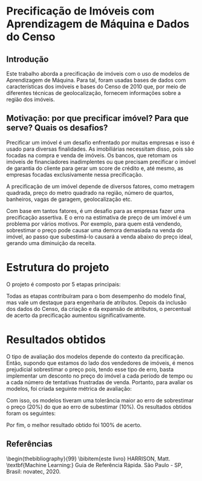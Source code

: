 # Precificação de Imóveis com Aprendizagem de Máquina e Dados do Censo

## Introdução

Este trabalho aborda a precificação de imóveis com o uso de modelos de Aprendizagem de Máquina. Para tal, foram usadas bases de dados com características dos imóveis e bases do Censo de 2010 que, por meio de diferentes técnicas de geolocalização, fornecem informações sobre a região dos imóveis.

## Motivação: por que precificar imóvel? Para que serve? Quais os desafios?

Precificar um imóvel é um desafio enfrentado por muitas empresas e isso é usado para diversas finalidades. As imobiliárias necessitam disso, pois são focadas na compra e venda de imóveis. Os bancos, que retomam os imóveis de financiadores inadimplentes ou que precisam precificar o imóvel de garantia do cliente para gerar um score de crédito e, até mesmo, as empresas focadas exclusivamente nessa precificação.

A precificação de um imóvel depende de diversos fatores, como metragem quadrada, preço do metro quadrado na região, número de quartos, banheiros, vagas de garagem, geolocalização etc.

Com base em tantos fatores, é um desafio para as empresas fazer uma precificação assertiva. E o erro na estimativa de preço de um imóvel é um problema por vários motivos. Por exemplo, para quem está vendendo, sobrestimar o preço pode causar uma demora demasiada na venda do imóvel, ao passo que subestimá-lo causará a venda abaixo do preço ideal, gerando uma diminuição da receita.

# Estrutura do projeto

O projeto é composto por 5 etapas principais:


Todas as etapas contribuíram para o bom desempenho do modelo final, mas vale um destaque para engenharia de atributos. Depois da inclusão dos dados do Censo, da criação e da expansão de atributos, o percentual de acerto da precificação aumentou significativamente.

# Resultados obtidos

O tipo de avaliação dos modelos depende do contexto da precificação. Então, supondo que estamos do lado dos vendedores de imóveis, é menos prejudicial sobrestimar o preço pois, tendo esse tipo de erro, basta implementar um desconto no preço do imóvel a cada período de tempo ou a cada número de tentativas frustradas de venda. Portanto, para avaliar os modelos, foi criada seguinte métrica de avaliação:

Com isso, os modelos tiveram uma tolerância maior ao erro de sobrestimar o preço ($20\%$) do que ao erro de subestimar ($10\%$). Os resultados obtidos foram os seguintes:

Por fim, o melhor resultado obtido foi $100\%$ de acerto.

## Referências

\begin{thebibliography}{99}
\bibitem{este livro} HARRISON, Matt. \textbf{Machine Learning:}  Guia de Referência Rápida. São Paulo - SP, Brasil: novatec, 2020.
